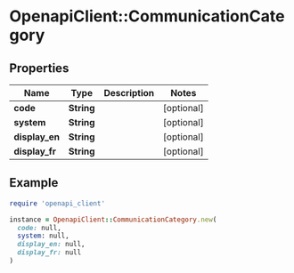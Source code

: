 # OpenapiClient::CommunicationCategory

## Properties

| Name | Type | Description | Notes |
| ---- | ---- | ----------- | ----- |
| **code** | **String** |  | [optional] |
| **system** | **String** |  | [optional] |
| **display_en** | **String** |  | [optional] |
| **display_fr** | **String** |  | [optional] |

## Example

```ruby
require 'openapi_client'

instance = OpenapiClient::CommunicationCategory.new(
  code: null,
  system: null,
  display_en: null,
  display_fr: null
)
```

